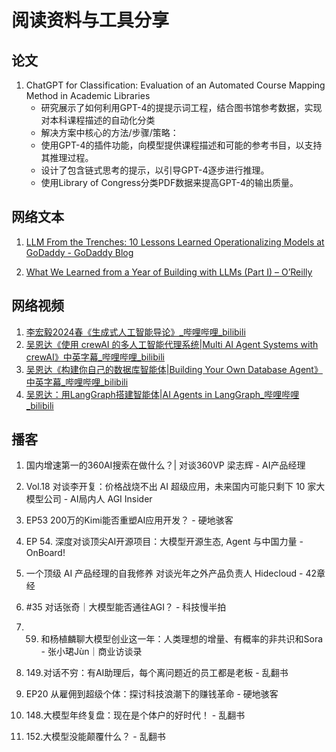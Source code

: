 # 阅读资料与工具分享

## 论文

1. ChatGPT for Classification: Evaluation of an Automated Course Mapping Method in Academic Libraries
   - 研究展示了如何利用GPT-4的提提示词工程，结合图书馆参考数据，实现对本科课程描述的自动化分类
   - 解决方案中核心的方法/步骤/策略：
	- 使用GPT-4的插件功能，向模型提供课程描述和可能的参考书目，以支持其推理过程。
	- 设计了包含链式思考的提示，以引导GPT-4逐步进行推理。
	- 使用Library of Congress分类PDF数据来提高GPT-4的输出质量。


## 网络文本

1. [LLM From the Trenches: 10 Lessons Learned Operationalizing Models at GoDaddy - GoDaddy Blog](https://www.godaddy.com/resources/news/llm-from-the-trenches-10-lessons-learned-operationalizing-models-at-godaddy#h-1-sometimes-one-prompt-isn-t-enough)

2. [What We Learned from a Year of Building with LLMs (Part I) – O’Reilly](https://www.oreilly.com/radar/what-we-learned-from-a-year-of-building-with-llms-part-i/)

## 网络视频

1. [李宏毅2024春《生成式人工智能导论》_哔哩哔哩_bilibili](https://www.bilibili.com/video/BV1BJ4m1e7g8/?spm_id_from=333.788.recommend_more_video.1&vd_source=1d3b1df26617554772f26729180cff38)
2. [吴恩达《使用 crewAI 的多人工智能代理系统|Multi AI Agent Systems with crewAI》中英字幕_哔哩哔哩_bilibili](https://www.bilibili.com/video/BV1GZ42147am/?vd_source=1d3b1df26617554772f26729180cff38)
3. [吴恩达《构建你自己的数据库智能体|Building Your Own Database Agent》中英字幕_哔哩哔哩_bilibili](https://www.bilibili.com/video/BV1RD421M7xK/?vd_source=1d3b1df26617554772f26729180cff38)
4. [吴恩达：用LangGraph搭建智能体|AI Agents in LangGraph_哔哩哔哩_bilibili](https://www.bilibili.com/video/BV1HM4m1S76R?p=1&vd_source=1d3b1df26617554772f26729180cff38)

## 播客

1. 国内增速第一的360AI搜索在做什么？| 对谈360VP 梁志辉 - AI产品经理
2. Vol.18 对谈李开复：价格战烧不出 AI 超级应用，未来国内可能只剩下 10 家大模型公司 - AI局内人  AGI Insider

3. EP53 200万的Kimi能否重塑AI应用开发？ - 硬地骇客

4. EP 54. 深度对谈顶尖AI开源项目：大模型开源生态, Agent 与中国力量 - OnBoard!

5. 一个顶级 AI 产品经理的自我修养  对谈光年之外产品负责人 Hidecloud - 42章经

6. #35 对话张奇｜大模型能否通往AGI？ - 科技慢半拍
7. 59. 和杨植麟聊大模型创业这一年：人类理想的增量、有概率的非共识和Sora - 张小珺Jùn｜商业访谈录
8. 149.对话不穷：有AI助理后，每个离问题近的员工都是老板 - 乱翻书
9. EP20 从雇佣到超级个体：探讨科技浪潮下的赚钱革命 - 硬地骇客
10. 148.大模型年终复盘：现在是个体户的好时代！ - 乱翻书
11. 152.大模型没能颠覆什么？ - 乱翻书
